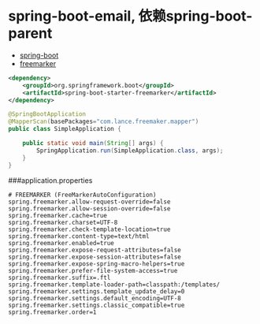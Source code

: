 # spring-boot-email, 依赖spring-boot-parent
* [spring-boot](http://docs.spring.io/spring-boot/docs/current/reference/htmlsingle/)
* [freemarker](http://freemarker.org/)

```xml
<dependency>
	<groupId>org.springframework.boot</groupId>
	<artifactId>spring-boot-starter-freemarker</artifactId>
</dependency>
```

```java
@SpringBootApplication
@MapperScan(basePackages="com.lance.freemaker.mapper")
public class SimpleApplication {

	public static void main(String[] args) {
		SpringApplication.run(SimpleApplication.class, args);
	}
}

```
###application.properties
```properties
# FREEMARKER (FreeMarkerAutoConfiguration)
spring.freemarker.allow-request-override=false
spring.freemarker.allow-session-override=false
spring.freemarker.cache=true
spring.freemarker.charset=UTF-8
spring.freemarker.check-template-location=true
spring.freemarker.content-type=text/html
spring.freemarker.enabled=true
spring.freemarker.expose-request-attributes=false
spring.freemarker.expose-session-attributes=false
spring.freemarker.expose-spring-macro-helpers=true
spring.freemarker.prefer-file-system-access=true
spring.freemarker.suffix=.ftl
spring.freemarker.template-loader-path=classpath:/templates/
spring.freemarker.settings.template_update_delay=0
spring.freemarker.settings.default_encoding=UTF-8
spring.freemarker.settings.classic_compatible=true
spring.freemarker.order=1
```
